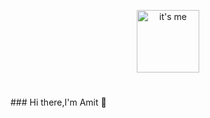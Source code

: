 <p align="center">
<img src=""C:\Users\amits\OneDrive\Desktop\git Demo\amit.jpg"" alt="it's me" width="100">
</p>
<h1 align="center"></h1>
### Hi there,I'm Amit 👋

<!--
**amitsing8576/amitsing8576** is a ✨ _special_ ✨ repository because its `README.md` (this file) appears on your GitHub profile.

Here are some ideas to get you started:

- 🔭 I’m currently working on ...
- 🌱 I’m currently learning ...
- 👯 I’m looking to collaborate on ...
- 🤔 I’m looking for help with ...
- 💬 Ask me about ...
- 📫 How to reach me: ...
- 😄 Pronouns: ...
- ⚡ Fun fact: ...
-->
